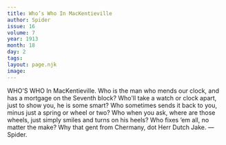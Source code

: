 ```yaml
---
title: Who’s Who In MacKentieville
author: Spider
issue: 16
volume: 7
year: 1913
month: 18
day: 2
tags:
layout: page.njk
image:
---
```

WHO'S WHO In MacKentieville.    Who is the man who mends our clock, and has a mortgage on the Seventh block? Who'll take a watch or clock apart, just to show you, he is some smart? Who sometimes sends it back to you, minus just a spring or wheel or two? Who when you ask, where are those wheels, just simply smiles and turns on his heels? Who fixes ’em all, no matter the make? Why that gent from Chermany, dot Herr Dutch Jake. —Spider. 

